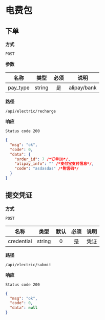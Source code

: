 # 电费包

## 下单

**方式**

`POST`

**参数**

|   名称   |  类型  | 必须 |    说明     |
| :------: | :----: | :--: | :---------: |
| pay_type | string |  是  | alipay/bank |

**路径**

`/api/electric/recharge`

**响应**

`Status code 200`

```json
{
  "msg": "ok",
  "code": 0,
  "data": {
    "order_id": 7 /*订单ID*/,
    "alipay_info": "" /*支付宝支付信息*/,
    "code": "asdasdas" /*附言码*/
  }
}
```

## 提交凭证

**方式**

`POST`

|    名称    |  类型  | 默认 | 必须 | 说明 |
| :--------: | :----: | :--: | :--: | :--: |
| credential | string |  0   |  是  | 凭证 |

**路径**

`/api/electric/submit`

**响应**

`Status code 200`

```json
{
  "msg": "ok",
  "code": 0,
  "data": null
}
```

